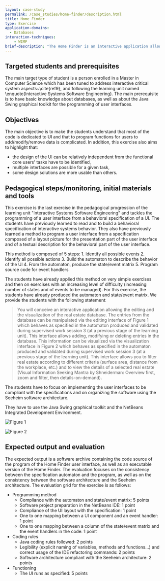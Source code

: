 ```yaml
---
layout: case-study
permalink: /case_studies/home-finder/description.html
title: Home Finder
type: Exercise
application-domains: 
  - Databases
interaction-techniques:
    - WIMP
brief-description: "The Home Finder is an interactive application allowing the editing and the visualisation of a real estate database. It is composed of two main windows. The first one enables the user to edit the database. The second one enables the user to filter real estate according to different criteria (surface area, distance from the workplace, etc.) and to view the details of a selected real estate."
---
```


## Targeted students and prerequisites
The main target type of student is a person enrolled in a Master in Computer Science which has been tuned to address interactive critical system aspects~\cite{ref9}, and following the learning unit named \enquote{Interactive Systems Software Engineering}. The main prerequisite is to have basic knowledge about databases, as well as about the Java Swing graphical toolkit for the programming of user interfaces.

## Objectives
The main objective is to make the students understand that most of the code is dedicated to UI and that to program functions for users to add/modify/remove data is complicated. In addition, this exercise also aims to highlight that:

* the design of the UI can be relatively independent from the functional core users' tasks have to be identified,
* multiple interfaces are possible for a given task,
* some design solutions are more usable than others.

## Pedagogical steps/monitoring, initial materials and tools
This exercise is the last exercise in the pedagogical progression of the learning unit "Interactive Systems Software Engineering" and tackles the programming of a user interface from a behavioral specification of a UI. The students have previously learned to read and to build a behavioral specification of interactive systems behavior. They also have previously learned a method to program a user interface from a specification composed of a layout picture for the presentation part of the user interface and of a textual description for the behavioral part of the user interface. 

This method is composed of 5 steps:
    1. Identify all possible events
    2. Identify all possible actions
    3. Build the automaton to describe the behavior of the UI
    4. From the automaton, produce the state/event matrix
    5. Program source code for event handlers

The students have already applied this method on very simple exercises and then on exercises with an increasing level of difficulty (increasing number of states and of events to be managed). For this exercise, the students have already produced the automaton and state/event matrix.
We provide the students with the following statement:

> You will conceive an interactive application allowing the editing and the visualization of the real estate database. The entries from the database can be manipulated via the editing interface of Figure 1 which behaves as specified in the automaton produced and validated during supervised work session 3 (at a previous stage of the learning unit). This interface allows adding, modifying or deleting entries in the database. This information can be visualized via the visualization interface in Figure 2 which behaves as specified in the automaton produced and validated during supervised work session 3 (at a previous stage of the learning unit). This interface allows you to filter real estate according to different criteria (surface area, distance from the workplace, etc.) and to view the details of a selected real estate (Visual Information Seeking Mantra by Shneiderman: Overview first, zoom and filter, then details-on-demand).

The students have to focus on implementing the user interfaces to be compliant with the specifications and on organizing the software using the Seeheim software architecture.

They have to use the Java Swing graphical toolkit and the NetBeans Integrated Development Environment.

![Figure 1](/assets/fig5.png)

![Figure 2](/assets/fig6.png)


## Expected output and evaluation
The expected output is a software archive containing the code source of the program of the Home Finder user interface, as well as an executable version of the Home Finder. The evaluation focuses on the consistency between the specification automaton and the program, as well as on the consistency between the software architecture and the Seeheim architecture.
The evaluation grid for the exercise is as follows:

* Programming method
  * Compliance with the automaton and state/event matrix: 5 points
  * Software project preparation in the NetBeans IDE: 1 point
  * Compliance of the UI layout with the specification: 1 point
  *  One to one mapping between a UI component and an event handler: 1 point
  *  One to one mapping between a column of the state/event matrix and the event handlers in the code: 1 point
* Coding rules
   * Java coding rules followed: 2 points
   * Legibility (explicit naming of variables, methods and functions…) and correct usage of the IDE refactoring commands: 2 points
   * Software architecture compliant with the Seeheim architecture: 2 points
* Functioning
   * The UI runs as specified: 5 points
